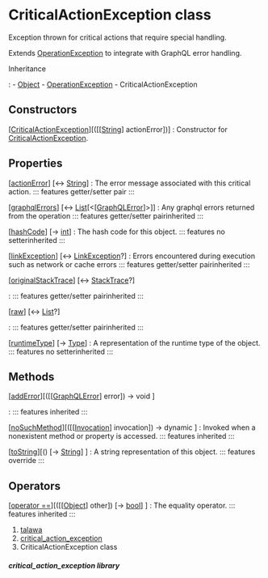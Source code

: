 
<div>

# CriticalActionException class

</div>


Exception thrown for critical actions that require special handling.

Extends
[OperationException](https://pub.dev/documentation/graphql/5.2.0-beta.9/graphql/OperationException-class.html)
to integrate with GraphQL error handling.




Inheritance

:   -   [Object](https://api.flutter.dev/flutter/dart-core/Object-class.html)
    -   [OperationException](https://pub.dev/documentation/graphql/5.2.0-beta.9/graphql/OperationException-class.html)
    -   CriticalActionException



## Constructors

[[CriticalActionException](../exceptions_critical_action_exception/CriticalActionException/CriticalActionException.html)][([[[String](https://api.flutter.dev/flutter/dart-core/String-class.html)] actionError])]
:   Constructor for
    [CriticalActionException](../exceptions_critical_action_exception/CriticalActionException-class.html).



## Properties

[[actionError](../exceptions_critical_action_exception/CriticalActionException/actionError.html)] [↔ [String](https://api.flutter.dev/flutter/dart-core/String-class.html)]
:   The error message associated with this critical action.
    ::: features
    getter/setter pair
    :::

[[graphqlErrors](https://pub.dev/documentation/graphql/5.2.0-beta.9/graphql/OperationException/graphqlErrors.html)] [↔ [List](https://api.flutter.dev/flutter/dart-core/List-class.html)[\<[[GraphQLError](https://pub.dev/documentation/gql_exec/1.1.1-alpha+1699813812660/graphql_flutter/GraphQLError-class.html)]\>]]
:   Any graphql errors returned from the operation
    ::: features
    getter/setter pairinherited
    :::

[[hashCode](https://api.flutter.dev/flutter/dart-core/Object/hashCode.html)] [→ [int](https://api.flutter.dev/flutter/dart-core/int-class.html)]
:   The hash code for this object.
    ::: features
    no setterinherited
    :::

[[linkException](https://pub.dev/documentation/graphql/5.2.0-beta.9/graphql/OperationException/linkException.html)] [↔ [LinkException](https://pub.dev/documentation/gql_link/1.0.1-alpha+1705114622987/graphql_flutter/LinkException-class.html)?]
:   Errors encountered during execution such as network or cache errors
    ::: features
    getter/setter pairinherited
    :::

[[originalStackTrace](https://pub.dev/documentation/graphql/5.2.0-beta.9/graphql/OperationException/originalStackTrace.html)] [↔ [StackTrace](https://api.flutter.dev/flutter/dart-core/StackTrace-class.html)?]

:   ::: features
    getter/setter pairinherited
    :::

[[raw](https://pub.dev/documentation/graphql/5.2.0-beta.9/graphql/OperationException/raw.html)] [↔ [List](https://api.flutter.dev/flutter/dart-core/List-class.html)?]

:   ::: features
    getter/setter pairinherited
    :::

[[runtimeType](https://api.flutter.dev/flutter/dart-core/Object/runtimeType.html)] [→ [Type](https://api.flutter.dev/flutter/dart-core/Type-class.html)]
:   A representation of the runtime type of the object.
    ::: features
    no setterinherited
    :::



## Methods

[[addError](https://pub.dev/documentation/graphql/5.2.0-beta.9/graphql/OperationException/addError.html)][([[[GraphQLError](https://pub.dev/documentation/gql_exec/1.1.1-alpha+1699813812660/graphql_flutter/GraphQLError-class.html)] error]) → void ]

:   ::: features
    inherited
    :::

[[noSuchMethod](https://api.flutter.dev/flutter/dart-core/Object/noSuchMethod.html)][([[[Invocation](https://api.flutter.dev/flutter/dart-core/Invocation-class.html)] invocation]) → dynamic ]
:   Invoked when a nonexistent method or property is accessed.
    ::: features
    inherited
    :::

[[toString](../exceptions_critical_action_exception/CriticalActionException/toString.html)][() [→ [String](https://api.flutter.dev/flutter/dart-core/String-class.html)] ]
:   A string representation of this object.
    ::: features
    override
    :::



## Operators

[[operator ==](https://api.flutter.dev/flutter/dart-core/Object/operator_equals.html)][([[[Object](https://api.flutter.dev/flutter/dart-core/Object-class.html)] other]) [→ [bool](https://api.flutter.dev/flutter/dart-core/bool-class.html)] ]
:   The equality operator.
    ::: features
    inherited
    :::







1.  [talawa](../index.html)
2.  [critical_action_exception](../exceptions_critical_action_exception/)
3.  CriticalActionException class

##### critical_action_exception library







